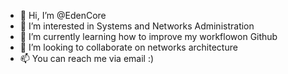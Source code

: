 - 👋 Hi, I’m @EdenCore
- 👀 I’m interested in Systems and Networks Administration
- 🌱 I’m currently learning how to improve my workflowon Github
- 💞️ I’m looking to collaborate on networks architecture
- 📫 You can reach me via email :)

<!---
EdenCore/EdenCore is a ✨ special ✨ repository because its `README.md` (this file) appears on your GitHub profile.
You can click the Preview link to take a look at your changes.
--->
